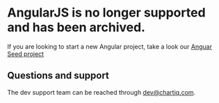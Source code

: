 # AngularJS is no longer supported and has been archived.  

If you are looking to start a new Angular project, take a look our [Anguar Seed project](https://github.com/ChartIQ/Charting-Library---Angular-Seed-Project)

## Questions and support

The dev support team can be reached through [dev@chartiq.com](mailto:dev@chartiq.com).
